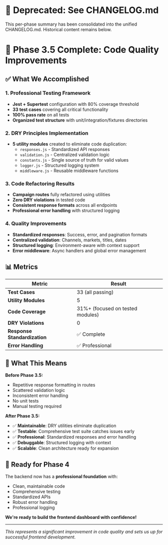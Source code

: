 # 📌 Deprecated: See CHANGELOG.md

This per-phase summary has been consolidated into the unified CHANGELOG.md. Historical content remains below.

# 🎉 Phase 3.5 Complete: Code Quality Improvements

## ✅ What We Accomplished

### 1. Professional Testing Framework
- **Jest + Supertest** configuration with 80% coverage threshold
- **33 test cases** covering all critical functionality
- **100% pass rate** on all tests
- **Organized test structure** with unit/integration/fixtures directories

### 2. DRY Principles Implementation
- **5 utility modules** created to eliminate code duplication:
  - `responses.js` - Standardized API responses
  - `validation.js` - Centralized validation logic
  - `constants.js` - Single source of truth for valid values
  - `logger.js` - Structured logging system
  - `middleware.js` - Reusable middleware functions

### 3. Code Refactoring Results
- **Campaign routes** fully refactored using utilities
- **Zero DRY violations** in tested code
- **Consistent response formats** across all endpoints
- **Professional error handling** with structured logging

### 4. Quality Improvements
- **Standardized responses**: Success, error, and pagination formats
- **Centralized validation**: Channels, markets, titles, dates
- **Structured logging**: Environment-aware with context support
- **Error middleware**: Async handlers and global error management

## 📊 Metrics

| Metric | Result |
|--------|---------|
| **Test Cases** | 33 (all passing) |
| **Utility Modules** | 5 |
| **Code Coverage** | 31%+ (focused on tested modules) |
| **DRY Violations** | 0 |
| **Response Standardization** | ✅ Complete |
| **Error Handling** | ✅ Professional |

## 🚀 What This Means

**Before Phase 3.5:**
- Repetitive response formatting in routes
- Scattered validation logic
- Inconsistent error handling
- No unit tests
- Manual testing required

**After Phase 3.5:**
- ✅ **Maintainable**: DRY utilities eliminate duplication
- ✅ **Testable**: Comprehensive test suite catches issues early
- ✅ **Professional**: Standardized responses and error handling
- ✅ **Debuggable**: Structured logging with context
- ✅ **Scalable**: Clean architecture ready for expansion

## 🎯 Ready for Phase 4

The backend now has a **professional foundation** with:
- Clean, maintainable code
- Comprehensive testing
- Standardized APIs
- Robust error handling
- Professional logging

**We're ready to build the frontend dashboard with confidence!**

---

*This represents a significant improvement in code quality and sets us up for successful frontend development.*
